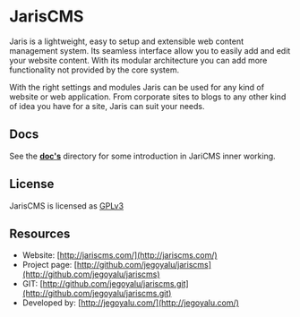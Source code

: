 # JarisCMS

Jaris is a lightweight, easy to setup and extensible web content
management system. Its seamless interface allow you to easily add and
edit your website content. With its modular architecture you can add
more functionality not provided by the core system.

With the right settings and modules Jaris can be used for any kind of
website or web application. From corporate sites to blogs to any other
kind of idea you have for a site, Jaris can suit your needs.

## Docs

See the **[doc's](doc/introduction.md)** directory for some introduction in 
JariCMS inner working.

## License

JarisCMS is licensed as [GPLv3](https://opensource.org/licenses/GPL-3.0)

## Resources

* Website: [http://jariscms.com/](http://jariscms.com/)
* Project page: [http://github.com/jegoyalu/jariscms](http://github.com/jegoyalu/jariscms)
* GIT: [http://github.com/jegoyalu/jariscms.git](http://github.com/jegoyalu/jariscms.git)
* Developed by: [http://jegoyalu.com/](http://jegoyalu.com/)
